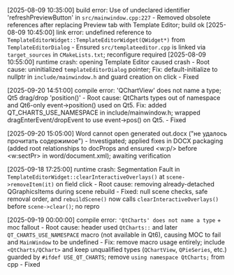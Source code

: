 [2025-08-09 10:35:00] build error: Use of undeclared identifier 'refreshPreviewButton' in `src/mainwindow.cpp:227` - Removed obsolete references after replacing Preview tab with Template Editor; build ok
[2025-08-09 10:45:00] link error: undefined reference to `TemplateEditorWidget::TemplateEditorWidget(QWidget*)` from `TemplateEditorDialog` - Ensured `src/templateeditor.cpp` is linked via `target_sources` in `CMakeLists.txt`; reconfigure required
[2025-08-09 10:55:00] runtime crash: opening Template Editor caused crash - Root cause: uninitialized `templateEditorDialog` pointer; Fix: default-initialize to nullptr in `include/mainwindow.h` and guard creation on click - Fixed

[2025-09-20 14:51:00] compile error: 'QChartView' does not name a type; Qt5 drag/drop 'position()' - Root cause: QtCharts types out of namespace and Qt6-only event->position() used on Qt5. Fix: added QT_CHARTS_USE_NAMESPACE in include/mainwindow.h; wrapped dragEnterEvent/dropEvent to use event->pos() on Qt5. - Fixed

[2025-09-20 15:05:00] Word cannot open generated out.docx ("не удалось прочитать содержимое") - Investigated; applied fixes in DOCX packaging (added root relationships to docProps and ensured <w:p/> before <w:sectPr> in word/document.xml); awaiting verification

[2025-09-18 17:25:00] runtime crash: Segmentation Fault in `TemplateEditorWidget::clearInteractiveOverlays()` at `scene->removeItem(it)` on field click - Root cause: removing already-detached QGraphicsItems during scene rebuild - Fixed: null scene checks, safe removal order, and `rebuildScene()` now calls `clearInteractiveOverlays()` before `scene->clear()`; no repro

[2025-09-19 00:00:00] compile error: `'QtCharts' does not name a type` + moc fallout - Root cause: header used `QtCharts::` and later `QT_CHARTS_USE_NAMESPACE` macro (not available in Qt6), causing MOC to fail and `MainWindow` to be undefined - Fix: remove macro usage entirely; include `<QtCharts/QChart>` and keep unqualified types (`QChartView`, `QPieSeries`, etc.) guarded by `#ifdef USE_QT_CHARTS`; remove `using namespace QtCharts;` from cpp - Fixed